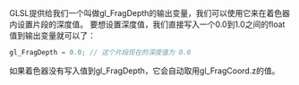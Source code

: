 GLSL提供给我们一个叫做gl_FragDepth的输出变量，我们可以使用它来在着色器内设置片段的深度值。
要想设置深度值，我们直接写入一个0.0到1.0之间的float值到输出变量就可以了：

```javascript
gl_FragDepth = 0.0; // 这个片段现在的深度值为 0.0
```

如果着色器没有写入值到gl_FragDepth，它会自动取用gl_FragCoord.z的值。